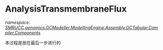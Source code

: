 ﻿# AnalysisTransmembraneFlux
_namespace: [SMRUCC.genomics.GCModeller.ModellingEngine.Assembly.GCTabular.Compiler.Components](./index.md)_

本过程是放在最后一步进行的




